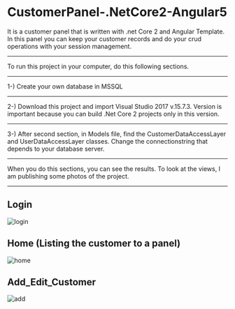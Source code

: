 # CustomerPanel-.NetCore2-Angular5
It is a customer panel that is written with .net Core 2 and Angular Template. In this panel you can keep your customer records and do your crud operations with your session management. 
<hr/>
 To run this project in your computer, do this following sections.
<hr/>
1-) Create your own database in MSSQL
<hr/>
2-) Download this project and import Visual Studio 2017 v.15.7.3. Version is important because you can build .Net Core 2 projects only in this version.
<hr/>
3-) After second section, in Models file, find the CustomerDataAccessLayer and UserDataAccessLayer classes. Change the connectionstring that depends to your database server.
<hr/>
When you do this sections, you can see the results. To look at the views, I am publishing some photos of the project.
<hr/>

## Login
![login](https://user-images.githubusercontent.com/12279132/41809466-b4b9b84a-76f6-11e8-9936-3bfaa608b98c.png)

## Home (Listing the customer to a panel)
![home](https://user-images.githubusercontent.com/12279132/41809471-c64b60ea-76f6-11e8-9327-6dd83ce8bd6b.png)

## Add_Edit_Customer
![add](https://user-images.githubusercontent.com/12279132/41809474-d2ebd122-76f6-11e8-83ad-2b1e657be7cf.png)

